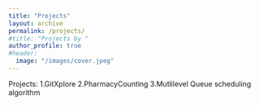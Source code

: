 ```yaml
---
title: "Projects"
layout: archive
permalink: /projects/
#title: "Projects by "
author_profile: true
#header:
  image: "/images/cover.jpeg"
---
```


Projects:
  1.GitXplore
  2.PharmacyCounting
  3.Mutlilevel Queue scheduling algorithm
